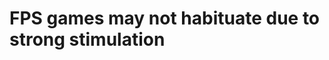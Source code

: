 # FPS games may not habituate due to strong stimulation

<!-- #p1 [[Principper for endokrinologisk funktionsundersøgelse]] -->

<!-- {BearID:D2F039F8-AABD-41AB-A85D-8D8E6BA61B86-592-000001C36F1AB791} -->
